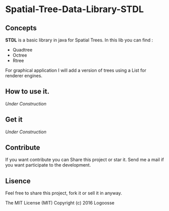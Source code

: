 # Spatial-Tree-Data-Library-STDL

## Concepts

**STDL** is a basic library in java for Spatial Trees. In this lib you can find :

- Quadtree
- Octree
- Rtree

For graphical application I will add a version of trees using a List for  renderer engines.

## How to use it.

*Under Construction*

## Get it
  *Under Construction*
  
## Contribute

If you want contribute you can Share this project or star it. Send me a mail if you want participate to the development.

## Lisence

Feel free to share this project, fork it or sell it in anyway.

The MIT License (MIT)
Copyright (c) 2016 Logoosse

